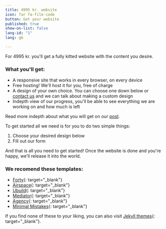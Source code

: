 ```yaml
---
title: 4995 kr. website
icon: far fa-file-code
button: Get your website
published: true
show-on-list: false
lang-id: "1"
lang: gb

---
```

For 4995 kr. you'll get a fully kitted website with the content you desire.

### What you'll get:

* A responsive site that works in every browser, on every device
* Free hosting! We'll host it for you, free of charge
* A design of your own choice. You can choose one down below or [contact us](/contact/) and we can talk about making a custom design
* Indepth view of our progress, you'll be able to see everything we are working on and how much is left

Read more indepth about what you will get on our [post](/anything/forget-wordpress/).

To get started all we need is for you to do two simple things:

1. Choose your desired design below
2. Fill out our form

And that is all you need to get started! Once the website is done and you're happy, we'll release it into the world.

### We recomend these templates:

* [Forty](https://andrewbanchich.gitlab.io/forty-jekyll-theme/){: target="_blank"}
* [Airspace](https://jekyllthemes.io/theme/airspace-jekyll){: target="_blank"}
* [Ubuild](https://forestryio.github.io/ubuild-jekyll/){: target="_blank"}
* [Mediator](https://blog.base68.com/){: target="_blank"}
* [Agency](https://y7kim.github.io/agency-jekyll-theme/){: target="_blank"}
* [Minimal Mistakes](https://mmistakes.github.io/minimal-mistakes/){: target="_blank"}

If you find none of these to your liking, you can also visit [Jekyll themes](https://jekyllthemes.io/){: target="_blank"}.
